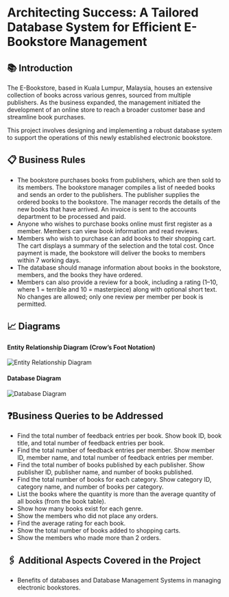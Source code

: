 # Architecting Success: A Tailored Database System for Efficient E-Bookstore Management

## 📚 Introduction
The E-Bookstore, based in Kuala Lumpur, Malaysia, houses an extensive collection of books across various genres, sourced from multiple publishers. As the business expanded, the management initiated the development of an online store to reach a broader customer base and streamline book purchases. 

This project involves designing and implementing a robust database system to support the operations of this newly established electronic bookstore.

## 📋 Business Rules
- The bookstore purchases books from publishers, which are then sold to its members. The bookstore manager compiles a list of needed books and sends an order to the publishers. The publisher supplies the ordered books to the bookstore. The manager records the details of the new books that have arrived. An invoice is sent to the accounts department to be processed and paid.
- Anyone who wishes to purchase books online must first register as a member. Members can view book information and read reviews.
- Members who wish to purchase can add books to their shopping cart. The cart displays a summary of the selection and the total cost. Once payment is made, the bookstore will deliver the books to members within 7 working days.
- The database should manage information about books in the bookstore, members, and the books they have ordered.
- Members can also provide a review for a book, including a rating (1–10, where 1 = terrible and 10 = masterpiece) along with optional short text. No changes are allowed; only one review per member per book is permitted.

## 📈 Diagrams

#### Entity Relationship Diagram (Crow’s Foot Notation)
![Entity Relationship Diagram](https://github.com/user-attachments/assets/1397badc-92df-4620-b47b-becbab40df02)

#### Database Diagram
![Database Diagram](https://github.com/user-attachments/assets/d3ac0e46-cd6a-4e6f-afd3-682756abede4)

## ❓Business Queries to be Addressed
- Find the total number of feedback entries per book. Show book ID, book title, and total number of feedback entries per book.
- Find the total number of feedback entries per member. Show member ID, member name, and total number of feedback entries per member.
- Find the total number of books published by each publisher. Show publisher ID, publisher name, and number of books published.
- Find the total number of books for each category. Show category ID, category name, and number of books per category.
- List the books where the quantity is more than the average quantity of all books (from the book table).
- Show how many books exist for each genre.
- Show the members who did not place any orders.
- Find the average rating for each book.
- Show the total number of books added to shopping carts.
- Show the members who made more than 2 orders.

## 🖇️ Additional Aspects Covered in the Project
- Benefits of databases and Database Management Systems in managing electronic bookstores.

